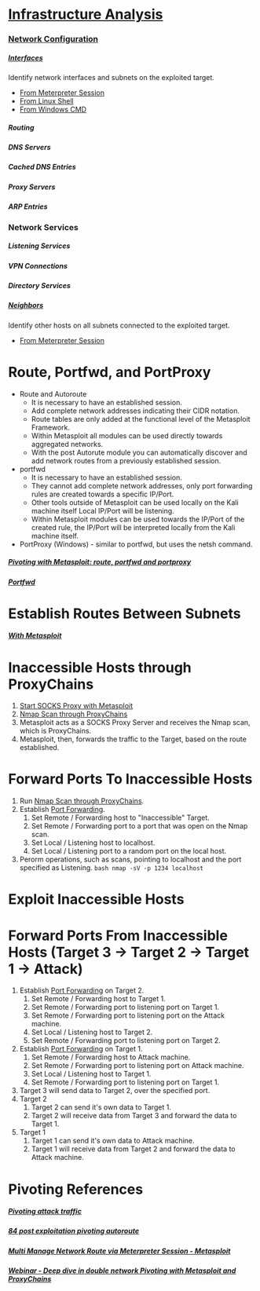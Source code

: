 # [Infrastructure Analysis](http://www.pentest-standard.org/index.php/Post_Exploitation#Infrastructure_Analysis)
### [Network Configuration](http://www.pentest-standard.org/index.php/Post_Exploitation#Network_Configuration)
##### [Interfaces](http://www.pentest-standard.org/index.php/Post_Exploitation#Interfaces)
Identify network interfaces and subnets on the exploited target.
* [From Meterpreter Session](../../Tools/Metasploit/README.md#Network-Interfaces)
* [From Linux Shell](../../Tools/Shells/Linux/README.md#List-All-Interfaces)
* [From Windows CMD](../../Tools/Shells/Windows/CMD/README.md#List-All-Interfaces)
##### Routing
##### DNS Servers
##### Cached DNS Entries
##### Proxy Servers
##### ARP Entries

### Network Services
##### Listening Services
##### VPN Connections
##### Directory Services
##### [Neighbors](http://www.pentest-standard.org/index.php/Post_Exploitation#Neighbors)
Identify other hosts on all subnets connected to the exploited target.
* [From Meterpreter Session](../../Tools/Metasploit/README.md#Host-Discovery)

# Route, Portfwd, and PortProxy
* Route and Autoroute
  * It is necessary to have an established session.
  * Add complete network addresses indicating their CIDR notation.
  * Route tables are only added at the functional level of the Metasploit Framework.
  * Within Metasploit all modules can be used directly towards aggregated networks.
  * With the post Autorute module you can automatically discover and add network routes from a previously established session.
* portfwd
  * It is necessary to have an established session.
  * They cannot add complete network addresses, only port forwarding rules are created towards a specific IP/Port.
  * Other tools outside of Metasploit can be used locally on the Kali machine itself Local IP/Port will be listening.
  * Within Metasploit modules can be used towards the IP/Port of the created rule, the IP/Port will be interpreted locally from the Kali machine itself.
* PortProxy (Windows) - similar to portfwd, but uses the netsh command.
##### [Pivoting with Metasploit: route, portfwd and portproxy](https://www.zonasystem.com/2020/01/pivoting-con-metasploit-route-portfwd-y-portproxy.html)
##### [Portfwd](https://www.offensive-security.com/metasploit-unleashed/Portfwd/)

# Establish Routes Between Subnets
##### [With Metasploit](../../Tools/Metasploit/README.md#Add-Route)

# Inaccessible Hosts through ProxyChains
1) [Start SOCKS Proxy with Metasploit](../../Tools/Metasploit/README.md#Start-SOCKS-Proxy-for-Proxy-Chains)
2) [Nmap Scan through ProxyChains](../../Tools/NetworkDiscovery/Nmap/README.md#Routing-Trough-ProxyChains)
3) Metasploit acts as a SOCKS Proxy Server and receives the Nmap scan, which is ProxyChains.
4) Metasploit, then, forwards the traffic to the Target, based on the route established.

# Forward Ports To Inaccessible Hosts
1) Run [Nmap Scan through ProxyChains](../../Tools/NetworkDiscovery/Nmap/README.md#Trough-ProxyChains).
2) Establish [Port Forwarding](../../Tools/Metasploit/README.md#Port-Forwarding).
   1) Set Remote / Forwarding host to "Inaccessible" Target.
   2) Set Remote / Forwarding port to a port that was open on the Nmap scan.
   3) Set Local / Listening host to localhost.
   4) Set Local / Listening port to a random port on the local host.
3) Perorm operations, such as scans, pointing to localhost and the port specified as Listening. ```bash nmap -sV -p 1234 localhost ```

# Exploit Inaccessible Hosts

# Forward Ports From Inaccessible Hosts (Target 3 -> Target 2 -> Target 1 -> Attack)
1) Establish [Port Forwarding](../../Tools/Metasploit/README.md#Port-Forwarding) on Target 2.
   1) Set Remote / Forwarding host to Target 1.
   2) Set Remote / Forwarding port to listening port on Target 1.
   2) Set Remote / Forwarding port to listening port on the Attack machine.
   3) Set Local / Listening host to Target 2.
   4) Set Remote / Forwarding port to listening port on Target 2.
2) Establish [Port Forwarding](../../Tools/Metasploit/README.md#Port-Forwarding) on Target 1.
   1) Set Remote / Forwarding host to Attack machine.
   2) Set Remote / Forwarding port to listening port on Attack machine.
   3) Set Local / Listening host to Target 1.
   4) Set Remote / Forwarding port to listening port on Target 1.
3) Target 3 will send data to Target 2, over the specified port.
4) Target 2
   1) Target 2 can send it's own data to Target 1.
   2) Target 2 will receive data from Target 3 and forward the data to Target 1.
5) Target 1
   1) Target 1 can send it's own data to Attack machine.
   2) Target 1 will receive data from Target 2 and forward the data to Attack machine.

# Pivoting References
##### [Pivoting attack traffic](https://www.youtube.com/watch?v=Wn59J8PiIl0)
##### [84 post exploitation pivoting autoroute](https://www.youtube.com/watch?v=jjUamstPDWo)
##### [Multi Manage Network Route via Meterpreter Session - Metasploit](https://www.infosecmatter.com/metasploit-module-library/?mm=post/multi/manage/autoroute)
##### [Webinar - Deep dive in double network Pivoting with Metasploit and ProxyChains](https://www.youtube.com/watch?v=J-F_3PMbNGo)
